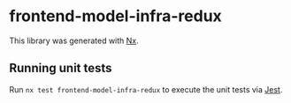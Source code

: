 # frontend-model-infra-redux

This library was generated with [Nx](https://nx.dev).

## Running unit tests

Run `nx test frontend-model-infra-redux` to execute the unit tests via [Jest](https://jestjs.io).
